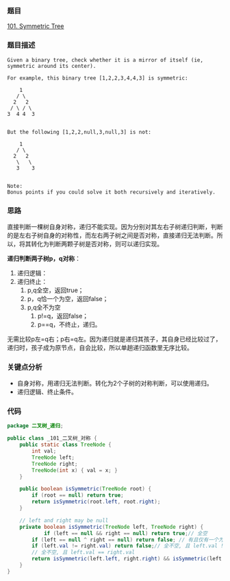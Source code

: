 ### 题目
[101. Symmetric Tree](https://leetcode.com/problems/symmetric-tree/)
### 题目描述
```
Given a binary tree, check whether it is a mirror of itself (ie, symmetric around its center).

For example, this binary tree [1,2,2,3,4,4,3] is symmetric:

    1
   / \
  2   2
 / \ / \
3  4 4  3
 

But the following [1,2,2,null,3,null,3] is not:

    1
   / \
  2   2
   \   \
   3    3
 

Note:
Bonus points if you could solve it both recursively and iteratively.
```
### 思路
直接判断一棵树自身对称，递归不能实现。因为分别对其左右子树递归判断，判断的是左右子树自身的对称性，而左右两子树之间是否对称，直接递归无法判断。所以，将其转化为判断两颗子树是否对称，则可以递归实现。

**递归判断两子树p，q对称**：

1. 递归逻辑：
2. 递归终止：
	1. p,q全空，返回true；
	2. p，q恰一个为空，返回false；
	3. p,q全不为空
		1. p!=q，返回false；
		2. p==q，不终止，递归。

无需比较p左=q右；p右=q左。因为递归就是递归其孩子，其自身已经比较过了，递归时，孩子成为原节点，自会比较，所以单趟递归函数里无序比较。

### 关键点分析
* 自身对称，用递归无法判断。转化为2个子树的对称判断，可以使用递归。
* 递归逻辑、终止条件。

### 代码
```java
package 二叉树_递归;

public class _101_二叉树_对称 {
    public static class TreeNode {
        int val;
        TreeNode left;
        TreeNode right;
        TreeNode(int x) { val = x; }
    }

    public boolean isSymmetric(TreeNode root) {
        if (root == null) return true;
        return isSymmetric(root.left, root.right);
    }

    // left and right may be null
    private boolean isSymmetric(TreeNode left, TreeNode right) {
	        if (left == null && right == null) return true;// 全空
        if (left == null ^ right == null) return false; // 有且仅有一个为空
        if (left.val != right.val) return false;// 全不空, 且 left.val != right.val
        // 全不空, 且 left.val == right.val
        return isSymmetric(left.left, right.right) && isSymmetric(left.right, right.left);
    }
}
```
